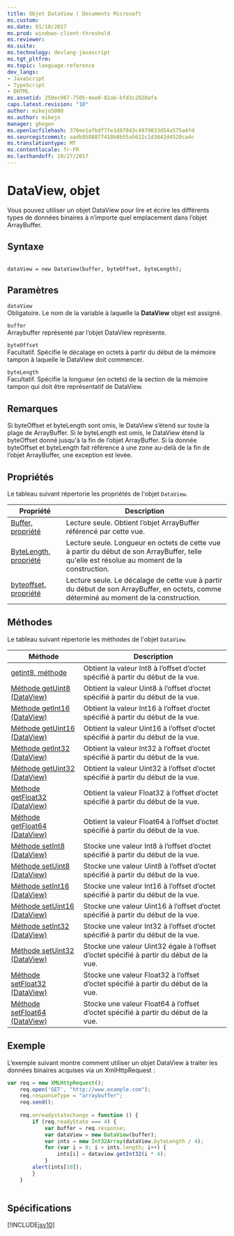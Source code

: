 ```yaml
---
title: Objet DataView | Documents Microsoft
ms.custom: 
ms.date: 01/18/2017
ms.prod: windows-client-threshold
ms.reviewer: 
ms.suite: 
ms.technology: devlang-javascript
ms.tgt_pltfrm: 
ms.topic: language-reference
dev_langs:
- JavaScript
- TypeScript
- DHTML
ms.assetid: 250ec067-7505-4ee0-82ab-bfd3c2820afa
caps.latest.revision: "10"
author: mikejo5000
ms.author: mikejo
manager: ghogen
ms.openlocfilehash: 370ee1afbdf7fe1d87843c4979833d54a575a4fd
ms.sourcegitcommit: aadb9588877418b8b55a5612c1d3842d4520ca4c
ms.translationtype: MT
ms.contentlocale: fr-FR
ms.lasthandoff: 10/27/2017
---
```

# <a name="dataview-object"></a>DataView, objet
Vous pouvez utiliser un objet DataView pour lire et écrire les différents types de données binaires à n’importe quel emplacement dans l’objet ArrayBuffer.  
  
## <a name="syntax"></a>Syntaxe  
  
```  
  
dataView = new DataView(buffer, byteOffset, byteLength);  
```  
  
## <a name="parameters"></a>Paramètres  
 `dataView`  
 Obligatoire. Le nom de la variable à laquelle la **DataView** objet est assigné.  
  
 `buffer`  
 Arraybuffer représenté par l’objet DataView représente.  
  
 `byteOffset`  
 Facultatif. Spécifie le décalage en octets à partir du début de la mémoire tampon à laquelle le DataView doit commencer.  
  
 `byteLength`  
 Facultatif. Spécifie la longueur (en octets) de la section de la mémoire tampon qui doit être représentatif de DataView.  
  
## <a name="remarks"></a>Remarques  
 Si byteOffset et byteLength sont omis, le DataView s’étend sur toute la plage de ArrayBuffer. Si le byteLength est omis, le DataView étend la byteOffset donné jusqu'à la fin de l’objet ArrayBuffer. Si la donnée byteOffset et byteLength fait référence à une zone au-delà de la fin de l’objet ArrayBuffer, une exception est levée.  
  
## <a name="properties"></a>Propriétés  
 Le tableau suivant répertorie les propriétés de l'objet `DataView`.  
  
|Propriété|Description|  
|--------------|-----------------|  
|[Buffer, propriété](../../javascript/reference/buffer-property-dataview.md)|Lecture seule. Obtient l’objet ArrayBuffer référencé par cette vue.|  
|[ByteLength, propriété](../../javascript/reference/bytelength-property-dataview.md)|Lecture seule. Longueur en octets de cette vue à partir du début de son ArrayBuffer, telle qu'elle est résolue au moment de la construction.|  
|[byteoffset, propriété](../../javascript/reference/byteoffset-property-dataview.md)|Lecture seule. Le décalage de cette vue à partir du début de son ArrayBuffer, en octets, comme déterminé au moment de la construction.|  
  
## <a name="methods"></a>Méthodes  
 Le tableau suivant répertorie les méthodes de l'objet `DataView`.  
  
|Méthode|Description|  
|------------|-----------------|  
|[getint8, méthode](../../javascript/reference/getint8-method-dataview.md)|Obtient la valeur Int8 à l’offset d’octet spécifié à partir du début de la vue.|  
|[Méthode getUint8 (DataView)](../../javascript/reference/getuint8-method-dataview.md)|Obtient la valeur Uint8 à l’offset d’octet spécifié à partir du début de la vue.|  
|[Méthode getInt16 (DataView)](../../javascript/reference/getint16-method-dataview.md)|Obtient la valeur Int16 à l’offset d’octet spécifié à partir du début de la vue.|  
|[Méthode getUint16 (DataView)](../../javascript/reference/getuint16-method-dataview.md)|Obtient la valeur Uint16 à l’offset d’octet spécifié à partir du début de la vue.|  
|[Méthode getInt32 (DataView)](../../javascript/reference/getint32-method-dataview.md)|Obtient la valeur Int32 à l’offset d’octet spécifié à partir du début de la vue.|  
|[Méthode getUint32 (DataView)](../../javascript/reference/getuint32-method-dataview.md)|Obtient la valeur Uint32 à l’offset d’octet spécifié à partir du début de la vue.|  
|[Méthode getFloat32 (DataView)](../../javascript/reference/getfloat32-method-dataview.md)|Obtient la valeur Float32 à l’offset d’octet spécifié à partir du début de la vue.|  
|[Méthode getFloat64 (DataView)](../../javascript/reference/getfloat64-method-dataview.md)|Obtient la valeur Float64 à l’offset d’octet spécifié à partir du début de la vue.|  
|[Méthode setInt8 (DataView)](../../javascript/reference/setint8-method-dataview.md)|Stocke une valeur Int8 à l’offset d’octet spécifié à partir du début de la vue.|  
|[Méthode setUint8 (DataView)](../../javascript/reference/setuint8-method-dataview.md)|Stocke une valeur Uint8 à l’offset d’octet spécifié à partir du début de la vue.|  
|[Méthode setInt16 (DataView)](../../javascript/reference/setint16-method-dataview.md)|Stocke une valeur Int16 à l’offset d’octet spécifié à partir du début de la vue.|  
|[Méthode setUint16 (DataView)](../../javascript/reference/setuint16-method-dataview.md)|Stocke une valeur Uint16 à l’offset d’octet spécifié à partir du début de la vue.|  
|[Méthode setInt32 (DataView)](../../javascript/reference/setint32-method-dataview.md)|Stocke une valeur Int32 à l’offset d’octet spécifié à partir du début de la vue.|  
|[Méthode setUint32 (DataView)](../../javascript/reference/setuint32-method-dataview.md)|Stocke une valeur Uint32 égale à l’offset d’octet spécifié à partir du début de la vue.|  
|[Méthode setFloat32 (DataView)](../../javascript/reference/setfloat32-method-dataview.md)|Stocke une valeur Float32 à l’offset d’octet spécifié à partir du début de la vue.|  
|[Méthode setFloat64 (DataView)](../../javascript/reference/setfloat64-method-dataview.md)|Stocke une valeur Float64 à l’offset d’octet spécifié à partir du début de la vue.|  
  
## <a name="example"></a>Exemple  
 L’exemple suivant montre comment utiliser un objet DataView à traiter les données binaires acquises via un XmlHttpRequest :  
  
```JavaScript  
var req = new XMLHttpRequest();  
    req.open('GET', "http://www.example.com");  
    req.responseType = "arraybuffer";  
    req.send();  
  
    req.onreadystatechange = function () {  
        if (req.readyState === 4) {  
            var buffer = req.response;  
            var dataView = new DataView(buffer);  
            var ints = new Int32Array(dataView.byteLength / 4);  
            for (var i = 0; i < ints.length; i++) {  
                ints[i] = dataview.getInt32(i * 4);  
            }  
        alert(ints[10]);  
        }  
    }  
  
```  
  
## <a name="requirements"></a>Spécifications  
 [!INCLUDE[jsv10](../../javascript/reference/includes/jsv10-md.md)]